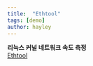 ```yaml
---
title:  "Ethtool"
tags: [demo]
author: hayley
---
```

**리눅스 커널 네트워크 속도 측정** <br/>
[Ethtool](https://minimilab.tistory.com/41)
